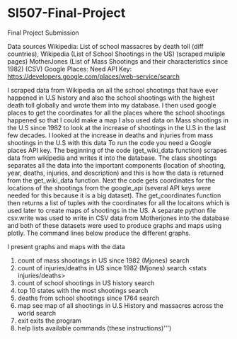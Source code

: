 # SI507-Final-Project
Final Project Submission

Data sources
Wikipedia: List of school massacres by death toll (diff countries), Wikipedia (List of School Shootings in the US) (scraped muliple pages)
MotherJones (List of Mass Shootings and their characteristics since 1982) (CSV)
Google Places: Need API Key: https://developers.google.com/places/web-service/search  


I scraped data from Wikipedia on all the school shootings that have ever happened in U.S history and also the school shootings with the highest death toll globally and wrote them into my database.
I then used google places to get the coordinates for all the places where the school shootings happened so that I could make a map
I also used data on Mass shootings in the U.S since 1982 to look at the increase of shootings in the U.S in the last few decades. I looked at the increase in deaths and injuries from mass shootings in the U.S with this data
To run the code you need a Google places API key. The beginning of the code (get_wiki_data function) scrapes data from wikipedia and writes it into the database. The class shootings separates all the data into the important components (location of shooting, year, deaths, injuries, and description) and this is how the data is returned from the get_wiki_data function. Next the code gets coordinates for the locations of the shootings from the google_api (several API keys were needed for this because it is a big dataset). The get_coordinates function then returns a list of tuples with the coordinates for all the locaitons which is used later to create maps of shootings in the US. A separate python file csv.write was used to write in CSV data from Motherjones into the database and both of these datasets were used to produce graphs and maps using plotly. The command lines below produce the different graphs.

I present graphs and maps with the data
1. count of mass shootings in US since 1982 (Mjones)
search  <stats mass>
2. count of injuries/deaths in US since 1982 (Mjones)
       	search  <stats injuries/deaths>
3. count of school shootings in US history
        search  <stats schools>
4. top 10 states with the most shootings
        search  <stats top10>
5. deaths from school shootings since 1764
       search  <stats schooldeaths>
6. map
    see map of all shootings in U.S History and massacres across the world
        		search  <map>
7. exit
     exits the program
8. help
     lists available commands (these instructions)''')
